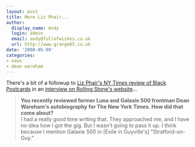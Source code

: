 ```yaml
---
layout: post
title: More Liz Phair...
author:
  display_name: Andy
  login: admin
  email: andy@fullofwishes.co.uk
  url: http://www.grange85.co.uk
date: '2008-05-09'
categories:
- news
- dean wareham
---
```

<p>There's a bit of a followup to <a href="/2008/04/05/black-postcards-a-rock-roll-romance-dean-wareham-book-review-new-york-times/">Liz Phair's NY Times review of Black Postcards</a> in an <a href="http://www.rollingstone.com/news/story/20696130/liz_phair_fifteen_years_in_guyville">interview on Rolling Stone's website</a>...</p>
<blockquote><p><strong>You recently reviewed former Luna and Galaxie 500 frontman Dean Wareham's autobiography for The New York Times. How did that come about?</strong><br />
I had a really good time writing that. They approached me, and I have no idea how I got the gig. But I wasn't going to pass it up. I think because I mention Galaxie 500 in [Exile in Guyville's] "Stratford-on-Guy."</p></blockquote>
